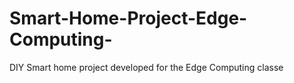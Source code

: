 # Smart-Home-Project-Edge-Computing-
DIY Smart home project developed for the Edge Computing classe
